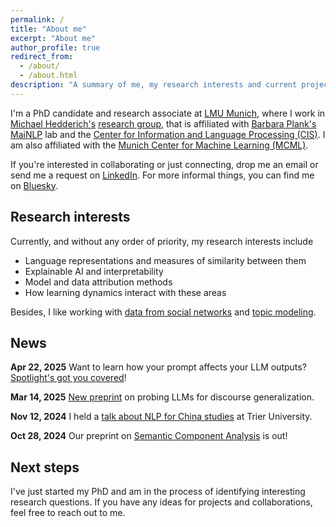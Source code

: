 ```yaml
---
permalink: /
title: "About me"
excerpt: "About me"
author_profile: true
redirect_from: 
  - /about/
  - /about.html
description: "A summary of me, my research interests and current projects."
---
```


I'm a PhD candidate and research associate at [LMU Munich](https://www.lmu.de/en/), where I work in [Michael Hedderich's](https://www.michael-hedderich.de) [research group](https://michael-hedderich.de/group/), that is affiliated with [Barbara Plank's](https://bplank.github.io) [MaiNLP](https://mainlp.github.io) lab and the [Center for Information and Language Processing (CIS)](https://www.cis.lmu.de). I am also affiliated with the [Munich Center for Machine Learning (MCML)](https://www.mcml.ai).

If you're interested in collaborating or just connecting, drop me an email or send me a request on [LinkedIn](https://www.linkedin.com/in/florian-eichin/). For more informal things, you can find me on [Bluesky](https://bsky.app/profile/florianeichin.bsky.social).

Research interests
----
Currently, and without any order of priority, my research interests include
- Language representations and measures of similarity between them
- Explainable AI and interpretability 
- Model and data attribution methods
- How learning dynamics interact with these areas

Besides, I like working with [data from social networks](https://florian-eichin.com/talks/2024-03-14-aas) and [topic modeling](https://florian-eichin.com/publication/2024-10-28-semantic-components). 


News
----

**Apr 22, 2025** Want to learn how your prompt affects your LLM outputs? [Spotlight's got you covered](https://arxiv.org/abs/2504.15815)!

**Mar 14, 2025** [New preprint](https://arxiv.org/abs/2503.10515) on probing LLMs for discourse generalization.

**Nov 12, 2024** I held a [talk about NLP for China studies](https://www.linkedin.com/posts/florian-eichin_natural-language-processing-meets-china-activity-7261378124196581376-sC1R?utm_source=share&utm_medium=member_desktop&rcm=ACoAACkH7TgBf_c3Iz62U7apThYZyV5WWA17Xls) at Trier University.

**Oct 28, 2024** Our preprint on [Semantic Component Analysis](https://arxiv.org/abs/2410.21054) is out!


Next steps
---
I've just started my PhD and am in the process of identifying interesting research questions. If you have any ideas for projects and collaborations, feel free to reach out to me.